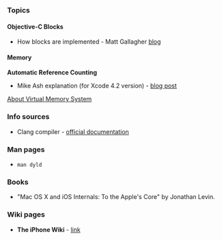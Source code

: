 ### Topics

#### Objective-C Blocks

- How blocks are implemented - Matt Gallagher [blog](https://www.cocoawithlove.com/2009/10/how-blocks-are-implemented-and.html)

#### Memory

**Automatic Reference Counting**

- Mike Ash explanation (for Xcode 4.2 version) - [blog post](https://www.mikeash.com/pyblog/friday-qa-2011-09-30-automatic-reference-counting.html)

[About Virtual Memory System](https://developer.apple.com/library/content/documentation/Performance/Conceptual/ManagingMemory/Articles/AboutMemory.html)

### Info sources

- Clang compiler -  [official documentation](http://clang.llvm.org/docs/index.html)

### Man pages

- `man dyld`

### Books

- "Mac OS X and iOS Internals: To the Apple's Core" by Jonathan Levin.

### Wiki pages
- **The iPhone Wiki** - [link](https://www.theiphonewiki.com/wiki/Main_Page)
